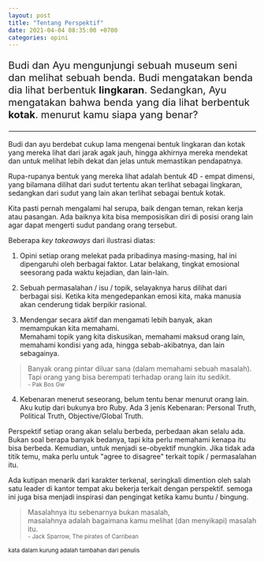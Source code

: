 ```yaml
---
layout: post
title: "Tentang Perspektif"
date: 2021-04-04 08:35:00 +0700
categories: opini
---
```


<p style="font-size: 1.45em;">Budi dan Ayu mengunjungi sebuah museum seni dan melihat sebuah benda. Budi mengatakan benda dia lihat berbentuk <strong>lingkaran</strong>. Sedangkan, Ayu mengatakan bahwa benda yang dia lihat berbentuk <strong>kotak</strong>. menurut kamu siapa yang benar?</p> 

<hr style="margin: 16px 0; border: 0.5px solid #eee;">

Budi dan ayu berdebat cukup lama mengenai bentuk lingkaran dan kotak yang mereka lihat dari jarak agak jauh, hingga akhirnya mereka mendekat dan  untuk melihat lebih dekat dan jelas untuk memastikan pendapatnya. 

Rupa-rupanya bentuk yang mereka lihat adalah bentuk 4D - empat dimensi, yang bilamana dilihat dari sudut tertentu akan terlihat sebagai lingkaran, sedangkan dari sudut yang lain akan terlihat sebagai bentuk kotak.

Kita pasti pernah mengalami hal serupa, baik dengan teman, rekan kerja atau pasangan. Ada baiknya kita bisa memposisikan diri di posisi orang lain agar dapat mengerti sudut pandang orang tersebut.

Beberapa *key takeaways* dari ilustrasi diatas:

1. Opini setiap orang melekat pada pribadinya masing-masing, hal ini dipengaruhi oleh berbagai faktor. Latar belakang, tingkat emosional seesorang pada waktu kejadian, dan lain-lain.

2. Sebuah permasalahan / isu / topik, selayaknya harus dilihat dari berbagai sisi. Ketika kita mengedepankan emosi kita, maka manusia akan cenderung tidak berpikir rasional.

3. Mendengar secara aktif dan mengamati lebih banyak, akan memampukan kita memahami.<br>Memahami topik yang kita diskusikan, memahami maksud orang lain, memahami kondisi yang ada, hingga sebab-akibatnya, dan lain sebagainya.
<span style="display: block; margin: 0 auto 8px"></span>
> Banyak orang pintar diluar sana (dalam memahami sebuah masalah).<br>Tapi orang yang bisa berempati terhadap orang lain itu sedikit. 
<br><small>- Pak Bos Gw</small>

4. Kebenaran menerut seseorang, belum tentu benar menurut orang lain. <br>Aku kutip dari bukunya bro Ruby. Ada 3 jenis Kebenaran: Personal Truth, Political Truth, Objective/Global Truth.

Perspektif setiap orang akan selalu berbeda, perbedaan akan selalu ada. Bukan soal berapa banyak bedanya, tapi kita perlu memahami kenapa itu bisa berbeda. Kemudian, untuk menjadi se-obyektif mungkin. Jika tidak ada titik temu, maka perlu untuk "agree to disagree" terkait topik / permasalahan itu.

Ada kutipan menarik dari karakter terkenal, seringkali dimention oleh salah satu leader di kantor tempat aku bekerja terkait dengan perspektif. semoga ini juga bisa menjadi inspirasi dan pengingat ketika kamu buntu / bingung.

> Masalahnya itu sebenarnya bukan masalah, 
<br>masalahnya adalah bagaimana kamu melihat (dan menyikapi) masalah itu. 
<br><small>- Jack Sparrow, The pirates of Carribean</small>

<small>kata dalam kurung adalah tambahan dari penulis</small>